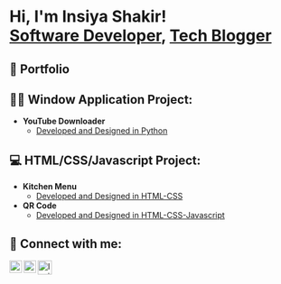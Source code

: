 <h1>Hi, I'm Insiya Shakir! <br/><a href="https://www.linkedin.com/in/insiya-shakir/">Software Developer</a>, <a href="https://www.insiyashakir.tech/">Tech Blogger</a></h1>

<h2> 👧 Portfolio </h2>
<h2> 👨‍💻 Window Application Project:</h2>

- <b>YouTube Downloader</b>
  - [Developed and Designed in Python](https://github.com/InsiyaShakir02/YouTube-Downloader-Window-Application)

<h2> 💻 HTML/CSS/Javascript Project:</h2>

- <b>Kitchen Menu</b>
  - [Developed and Designed in HTML-CSS](https://github.com/InsiyaShakir02/HTML-CSS-Projects/tree/main/html-css-kitchen-menu)
- <b>QR Code</b>
  - [Developed and Designed in HTML-CSS-Javascript](https://github.com/InsiyaShakir02/HTML-CSS-Projects/tree/main/QR-Code)




<h2> 🤳 Connect with me:</h2>



[<img align="left" alt="InsiyaShakir | LinkedIn" width="22px" src="https://cdn.jsdelivr.net/npm/simple-icons@v3/icons/linkedin.svg" />][linkedin]
[<img align="left" alt="InsiyaShakir | Instagram" width="22px" src="https://cdn.jsdelivr.net/npm/simple-icons@v3/icons/instagram.svg" />][instagram]
[<img align="left" alt="InsiyaShakir | Blog" width="25px" src="https://icon-library.com/images/icon-blogger/icon-blogger-2.jpg"/>][blog]


[instagram]: https://www.instagram.com/insiyashakir02/
[linkedin]: https://www.linkedin.com/in/insiya-shakir/
[blog]: https://www.insiyashakir.tech/

<!--
**InsiyaShakir02/InsiyaShakir02** is a ✨ _special_ ✨ repository because its `README.md` (this file) appears on your GitHub profile.

Here are some ideas to get you started:

- 🔭 I’m currently working on ...
- 🌱 I’m currently learning ...
- 👯 I’m looking to collaborate on ...
- 🤔 I’m looking for help with ...
- 💬 Ask me about ...
- 📫 How to reach me: ...
- 😄 Pronouns: ...
- ⚡ Fun fact: ...
-->
